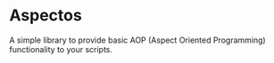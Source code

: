 # Aspectos

A simple library to provide basic AOP (Aspect Oriented Programming) functionality to your scripts.

